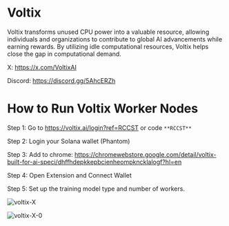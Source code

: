 # Voltix

Voltix transforms unused CPU power into a valuable resource, allowing individuals and organizations to contribute to global AI advancements while earning rewards. By utilizing idle computational resources, Voltix helps close the gap in computational demand.

X: https://x.com/VoltixAI

Discord: https://discord.gg/5AhcERZh

# How to Run Voltix Worker Nodes

Step 1: Go to https://voltix.ai/login?ref=RCCST  or code `**RCCST**`

Step 2: Login your Solana wallet (Phantom)

Step 3: Add to chrome: https://chromewebstore.google.com/detail/voltix-built-for-ai-speci/dhffhdepkkepbcienheompkncklalogf?hl=en

Step 4: Open Extension and Connect Wallet

Step 5: Set up the training model type and number of workers.

![voltix-X](https://github.com/user-attachments/assets/a227f5e6-7ce2-4084-b14b-3f916b32dc9e)

![voltix-X-0](https://github.com/user-attachments/assets/5dd7c5e3-3bfb-45e3-87a1-4d303a263df4)
